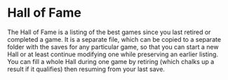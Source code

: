 # Hall of Fame

The Hall of Fame is a listing of the best games since you last retired or completed a game. It is a separate file, which can be copied to a separate folder with the saves for any particular game, so that you can start a new Hall or at least continue modifying one while preserving an earlier listing. You can fill a whole Hall during one game by retiring (which chalks up a result if it qualifies) then resuming from your last save.